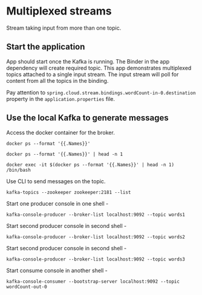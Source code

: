 # Multiplexed streams 
Stream taking input from more than one topic.

## Start the application
App should start once the Kafka is running.
The Binder in the app dependency will create required topic.
This app demonstrates multiplexed topics attached to a single input stream.
The input stream will poll for content from all the topics in the binding.

Pay attention to `spring.cloud.stream.bindings.wordCount-in-0.destination` property in the `application.properties` file.

## Use the local Kafka to generate messages
Access the docker container for the broker.

`docker ps --format '{{.Names}}'`

`docker ps --format '{{.Names}}' | head -n 1`

`docker exec -it $(docker ps --format '{{.Names}}' | head -n 1) /bin/bash`

Use CLI to send messages on the topic.

`kafka-topics --zookeeper zookeeper:2181 --list`

Start one producer console in one shell -

`kafka-console-producer --broker-list localhost:9092 --topic words1`

Start second producer console in second shell -

`kafka-console-producer --broker-list localhost:9092 --topic words2`

Start second producer console in second shell -

`kafka-console-producer --broker-list localhost:9092 --topic words3`

Start consume console in another shell -

`kafka-console-consumer --bootstrap-server localhost:9092 --topic wordCount-out-0`
